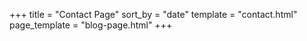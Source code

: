 +++
title = "Contact Page"
sort_by = "date"
template = "contact.html"
page_template = "blog-page.html"
+++
